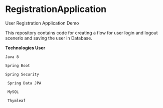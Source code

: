 # RegistrationApplication
User Registration Application Demo

This repository contains code for creating a flow for user login and logout scenerio and saving the user in Database.

**Technologies User**

    Java 8
    
    Spring Boot
  
    Spring Security
    
     Spring Data JPA
     
     MySQL
     
     Thymleaf








    
